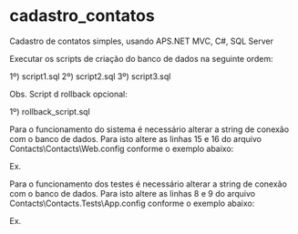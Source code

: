 cadastro_contatos
=================

Cadastro de contatos simples, usando APS.NET MVC, C#, SQL Server

Executar os scripts de criação do banco de dados na seguinte ordem:

1º) script1.sql
2º) script2.sql
3º) script3.sql

Obs. Script d rollback opcional:

1º) rollback_script.sql


Para o funcionamento do sistema é necessário alterar a string de conexão com o banco de dados.
Para isto altere as linhas 15 e 16 do arquivo Contacts\Contacts\Web.config conforme o exemplo abaixo:

Ex.
  <connectionStrings>
      <add name="ApplicationServices" connectionString="Data Source=DOUGLAS-PC;Integrated Security=SSPI;AttachDBFilename=|DataDirectory|aspnetdb.mdf;User Instance=true" providerName="System.Data.SqlClient" />    
      <add name="DefaultConStr" connectionString="Data Source=DOUGLAS-PC;Initial Catalog=douglas_db;Persist Security Info=True;Connect Timeout=180;User ID=sa;Password=753535;Connection Reset=True;Connection Lifetime=220;" providerName="System.Data.SqlClient"/>
  </connectionStrings>
  
  
Para o funcionamento dos testes é necessário alterar a string de conexão com o banco de dados.
Para isto altere as linhas 8 e 9 do arquivo Contacts\Contacts.Tests\App.config conforme o exemplo abaixo:

Ex.
  <connectionStrings>
    <add name="ApplicationServices" connectionString="Data Source=DOUGLAS-PC;Integrated Security=SSPI;AttachDBFilename=|DataDirectory|aspnetdb.mdf;User Instance=true" providerName="System.Data.SqlClient" />
    <add name="DefaultConStr" connectionString="Data Source=DOUGLAS-PC;Initial Catalog=douglas_db;Persist Security Info=True;Connect Timeout=180;User ID=sa;Password=753535;Connection Reset=True;Connection Lifetime=220;" providerName="System.Data.SqlClient"/>
  </connectionStrings>
  
